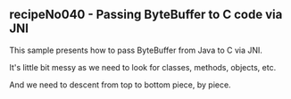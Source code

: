 recipeNo040 - Passing ByteBuffer to C code via JNI
---

This sample presents how to pass ByteBuffer from Java to C via JNI.

It's little bit messy as we need to look for classes, methods, objects, etc.

And we need to descent from top to bottom piece, by piece.

